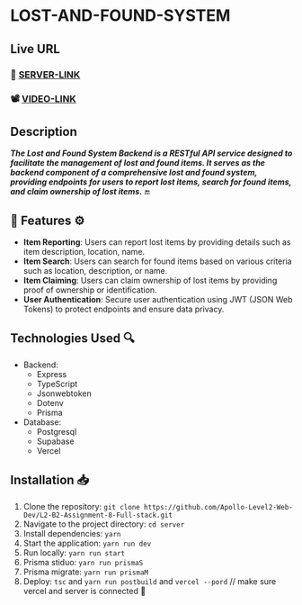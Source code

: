# LOST-AND-FOUND-SYSTEM

## Live URL

### 🔗 [SERVER-LINK](https://l2b2a8.vercel.app)

### 📽 [VIDEO-LINK](https://drive.google.com/file/d/1TwZio7W9LFdBpVmO7yReOYDlFXlPhsbJ/view?usp=sharing)

## Description

**_The Lost and Found System Backend is a RESTful API service designed to facilitate the management of lost and found items. It serves as the backend component of a comprehensive lost and found system, providing endpoints for users to report lost items, search for found items, and claim ownership of lost items._** 🔚

## 🔧 Features ⚙️

- **Item Reporting**: Users can report lost items by providing details such as item description, location, name.
- **Item Search**: Users can search for found items based on various criteria such as location, description, or name.
- **Item Claiming**: Users can claim ownership of lost items by providing proof of ownership or identification.
- **User Authentication**: Secure user authentication using JWT (JSON Web Tokens) to protect endpoints and ensure data privacy.

## Technologies Used 🔍

- Backend:
  - Express
  - TypeScript
  - Jsonwebtoken
  - Dotenv
  - Prisma
- Database:
  - Postgresql
  - Supabase
  - Vercel

## Installation 📥

1.  Clone the repository: `git clone https://github.com/Apollo-Level2-Web-Dev/L2-B2-Assignment-8-Full-stack.git`
2.  Navigate to the project directory: `cd server`
3.  Install dependencies: `yarn`
4.  Start the application: `yarn run dev`
5.  Run locally: `yarn run start`
6.  Prisma stiduo: `yarn run prismaS`
7.  Prisma migrate: `yarn run prismaM`
8.  Deploy: `tsc` and `yarn run postbuild` and `vercel --pord` // make sure vercel and server is connected 🔗
